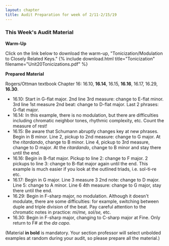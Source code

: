 ```yaml
---
layout: chapter
title: Audit Preparation for week of 2/11-2/15/19
---
```


### This Week's Audit Material


**Warm-Up**

Click on the link below to download the warm-up, "Tonicization/Modulation to Closely Related Keys."
{% include download.html title="Tonicization" filename="Unit20Tonicizations.pdf" %}

**Prepared Material**

Rogers/Ottman textbook Chapter 16: 16.10, **16.14**, 16.15, **16.16**, 16.17, 16.29, **16.30**.

- 16.10: Start in G-flat major. 2nd line 3rd measure: change to E-flat minor. 3rd line 1st measure 2nd beat: change to D-flat major. Last 2 phrases: G-flat major.
- 16.14: In this example, there is no modulation, but there are difficulties including chromatic neighbor tones, rhythmic complexity, etc. Count the measure of rest!
- 16.15: Be aware that Schumann abruptly changes key at new phrases. Begin in B minor. Line 2, pickup to 2nd measure: change to G major. At the *ritardando*, change to B minor. Line 4, pickup to 3rd measure, change to D major. At the *ritardando*, change to B minor and stay there until the end.
- 16.16: Begin in B-flat major. Pickup to line 2: change to F major. 2 pickups to line 3: change to B-flat major again until the end. This example is much easier if you look at the outlined triads, i.e. sol-ti-re etc.
- 16.17: Begin in G major. Line 3 measure 3 2nd note: change to D major. Line 5: change to A minor. Line 6 4th measure: change to G major, stay there until the end.
- 16.29: Begin in F-sharp major, no modulation. Although it doesn't modulate, there are some difficulties: for example, switching between duple and triple division of the beat. Pay careful attention to the chromatic notes in practice: *mi/me, sol/se,* etc.
- 16.30: Begin in F-sharp major, changing to C-sharp major at Fine. Only return to F# at the *da capo.*

(Material **in bold** is mandatory. Your section professor will select unbolded examples at random during your audit, so please prepare all the material.)